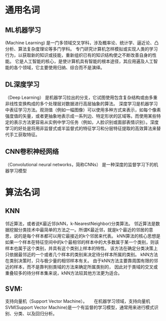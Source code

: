 # 通用名词

## ML机器学习
 (Machine Learning)
是一门多领域交叉学科，涉及概率论、统计学、逼近论、凸分析、算法复杂度理论等多门学科。
专门研究计算机怎样模拟或实现人类的学习行为，以获取新的知识或技能，重新组织已有的知识结构使之不断改善自身的性能。
它是人工智能的核心，是使计算机具有智能的根本途径，其应用遍及人工智能的各个领域，它主要使用归纳、综合而不是演绎。

## DL深度学习
（Deep Learning）
是机器学习拉出的分支，它试图使用包含复杂结构或由多重非线性变换构成的多个处理层对数据进行高层抽象的算法。
深度学习是机器学习中表征学习方法。观测值（例如一幅图像）可以使用多种方式来表示，如每个像素强度值的矢量，或者更抽象地表示成一系列边、特定形状的区域等。而使用某些特定的表示方法更容易从实例中学习任务（例如，人脸识别或面部表情识别）。深度学习的好处是将用非监督式或半监督式的特征学习和分层特征提取的高效算法来替代手工获取特征。

## CNN卷积神经网络
（Convolutional neural networks，简称CNNs）
是一种深度的监督学习下的机器学习模型

# 算法名词

## KNN
邻近算法，或者说K最近邻(kNN，k-NearestNeighbor)分类算法。
邻近算法是数据挖掘分类技术中最简单的方法之一。所谓K最近邻，就是k个最近的邻居的意思，说的是每个样本都可以用它最接近的k个邻居来代表。
kNN算法的核心思想是如果一个样本在特征空间中的k个最相邻的样本中的大多数属于某一个类别，则该样本也属于这个类别，并具有这个类别上样本的特性。
该方法在确定分类决策上只依据最邻近的一个或者几个样本的类别来决定待分样本所属的类别。
kNN方法在类别决策时，只与极少量的相邻样本有关。
由于kNN方法主要靠周围有限的邻近的样本，而不是靠判别类域的方法来确定所属类别的，
因此对于类域的交叉或重叠较多的待分样本集来说，kNN方法较其他方法更为适合。

## SVM:
支持向量机（Support Vector Machine）。 　
在机器学习领域，支持向量机SVM(Support Vector Machine)是一个有监督的学习模型，通常用来进行模式识别、分类、以及回归分析。